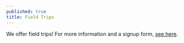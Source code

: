 ```yaml
---
published: true
title: Field Trips
---
```


We offer field trips! For more information and a signup form,
[see here](/Field_Trip_Info.pdf).
